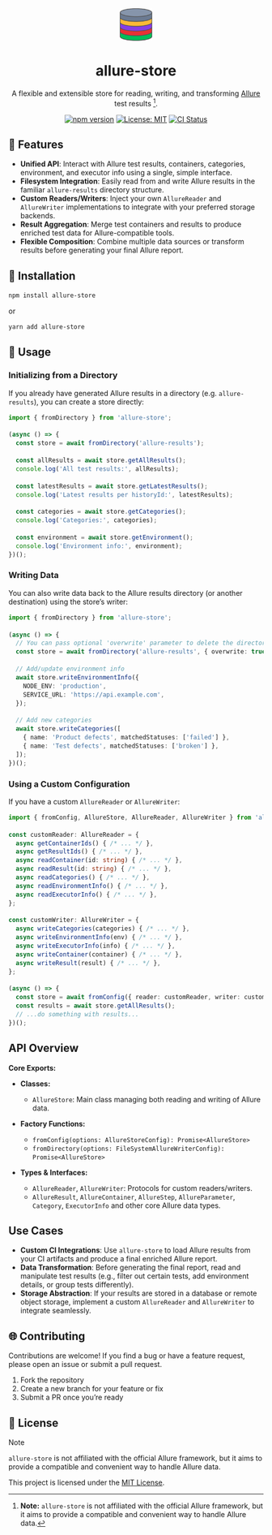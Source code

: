 <div align="center">

<img src=".idea/icon.svg" width=64 height=64 />

# allure-store

A flexible and extensible store for reading, writing, and transforming [Allure](https://docs.qameta.io/allure/) test results [^1].

[![npm version](https://img.shields.io/npm/v/allure-store.svg)](https://www.npmjs.com/package/allure-store)
[![License: MIT](https://img.shields.io/badge/License-MIT-yellow.svg)](https://opensource.org/licenses/MIT)
[![CI Status](https://github.com/wix-incubator/allure-store/actions/workflows/ci.yml/badge.svg)](https://github.com/wix-incubator/allure-store/actions)

</div>

## 🌟 Features

- **Unified API**: Interact with Allure test results, containers, categories, environment, and executor info using a single, simple interface.
- **Filesystem Integration**: Easily read from and write Allure results in the familiar `allure-results` directory structure.
- **Custom Readers/Writers**: Inject your own `AllureReader` and `AllureWriter` implementations to integrate with your preferred storage backends.
- **Result Aggregation**: Merge test containers and results to produce enriched test data for Allure-compatible tools.
- **Flexible Composition**: Combine multiple data sources or transform results before generating your final Allure report.

## 🚀 Installation

```bash
npm install allure-store
```

or

```bash
yarn add allure-store
```

## 📖 Usage

### Initializing from a Directory

If you already have generated Allure results in a directory (e.g. `allure-results`), you can create a store directly:

```typescript
import { fromDirectory } from 'allure-store';

(async () => {
  const store = await fromDirectory('allure-results');

  const allResults = await store.getAllResults();
  console.log('All test results:', allResults);

  const latestResults = await store.getLatestResults();
  console.log('Latest results per historyId:', latestResults);

  const categories = await store.getCategories();
  console.log('Categories:', categories);

  const environment = await store.getEnvironment();
  console.log('Environment info:', environment);
})();
```

### Writing Data

You can also write data back to the Allure results directory (or another destination) using the store’s writer:

```typescript
import { fromDirectory } from 'allure-store';

(async () => {
  // You can pass optional 'overwrite' parameter to delete the directory before writing anything
  const store = await fromDirectory('allure-results', { overwrite: true });

  // Add/update environment info
  await store.writeEnvironmentInfo({
    NODE_ENV: 'production',
    SERVICE_URL: 'https://api.example.com',
  });

  // Add new categories
  await store.writeCategories([
    { name: 'Product defects', matchedStatuses: ['failed'] },
    { name: 'Test defects', matchedStatuses: ['broken'] },
  ]);
})();
```

### Using a Custom Configuration

If you have a custom `AllureReader` or `AllureWriter`:

```typescript
import { fromConfig, AllureStore, AllureReader, AllureWriter } from 'allure-store';

const customReader: AllureReader = {
  async getContainerIds() { /* ... */ },
  async getResultIds() { /* ... */ },
  async readContainer(id: string) { /* ... */ },
  async readResult(id: string) { /* ... */ },
  async readCategories() { /* ... */ },
  async readEnvironmentInfo() { /* ... */ },
  async readExecutorInfo() { /* ... */ },
};

const customWriter: AllureWriter = {
  async writeCategories(categories) { /* ... */ },
  async writeEnvironmentInfo(env) { /* ... */ },
  async writeExecutorInfo(info) { /* ... */ },
  async writeContainer(container) { /* ... */ },
  async writeResult(result) { /* ... */ },
};

(async () => {
  const store = await fromConfig({ reader: customReader, writer: customWriter });
  const results = await store.getAllResults();
  // ...do something with results...
})();
```

## API Overview

**Core Exports:**

- **Classes:**
  - `AllureStore`: Main class managing both reading and writing of Allure data.

- **Factory Functions:**
  - `fromConfig(options: AllureStoreConfig): Promise<AllureStore>`
  - `fromDirectory(options: FileSystemAllureWriterConfig): Promise<AllureStore>`

- **Types & Interfaces:**
  - `AllureReader`, `AllureWriter`: Protocols for custom readers/writers.
  - `AllureResult`, `AllureContainer`, `AllureStep`, `AllureParameter`, `Category`, `ExecutorInfo` and other core Allure data types.

## Use Cases

- **Custom CI Integrations**: Use `allure-store` to load Allure results from your CI artifacts and produce a final enriched Allure report.
- **Data Transformation**: Before generating the final report, read and manipulate test results (e.g., filter out certain tests, add environment details, or group tests differently).
- **Storage Abstraction**: If your results are stored in a database or remote object storage, implement a custom `AllureReader` and `AllureWriter` to integrate seamlessly.

## 🌐 Contributing

Contributions are welcome! If you find a bug or have a feature request, please open an issue or submit a pull request.

1. Fork the repository
2. Create a new branch for your feature or fix
3. Submit a PR once you’re ready

## 📃 License

> [!NOTE]
> `allure-store` is not affiliated with the official Allure framework, but it aims to provide a compatible and convenient way to handle Allure data.

This project is licensed under the [MIT License](LICENSE).

[^1]: **Note:** `allure-store` is not affiliated with the official Allure framework, but it aims to provide a compatible and convenient way to handle Allure data.
